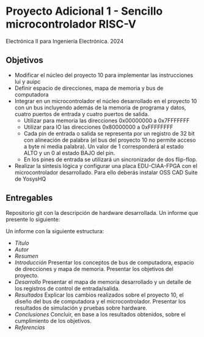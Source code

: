 # Proyecto Adicional 1 - Sencillo microcontrolador RISC-V

Electrónica II para Ingeniería Electrónica. 2024

## Objetivos

- Modificar el núcleo del proyecto 10 para implementar las instrucciones lui y auipc
- Definir espacio de direcciones, mapa de memoria y bus de computadora
- Integrar en un microcontrolador el núcleo desarrollado en el proyecto 10 con un bus incluyendo además de la memoria de programa y datos, cuatro puertos de entrada y cuatro puertos de salida.
  - Utilizar para memoria las direcciones 0x00000000 a 0x7FFFFFFF
  - Utilizar para IO las direcciones 0x80000000 a 0xFFFFFFFF
  - Cada pin de entrada o salida se representa por un registro de 32 bit con alineación de palabra (el bus del proyecto 10 no permite acceso a byte ni media palabra). Un valor de 1 corresponderá al estado ALTO y un 0 al estado BAJO del pin.
  - En los pines de entrada se utilizará un sincronizador de dos flip-flop.
- Realizar la síntesis lógica y configurar una placa EDU-CIAA-FPGA con el microcontrolador desarrollado. Para ello deberás instalar OSS CAD Suite de YosysHQ

## Entregables

Repositorio git con la descripción de hardware desarrollada.
Un informe que presente lo siguiente:

Un informe con la siguiente estructura:

- *Título*
- *Autor*
- *Resumen*
- *Introducción* Presentar los conceptos de bus de computadora, espacio de direcciones y mapa de memoria. Presentar los objetivos del proyecto.
- *Desarrollo* Presentar el mapa de memoria desarrollado y un detalle de los registros de control de entrada/salida.
- *Resultados* Explicar los cambios realizados sobre el proyecto 10, el diseño del bus de computadora y el microcontrolador. Presentar los resultados de simulación y pruebas sobre hardware.
- *Conclusiones* Concluir, en base a los resultados obtenidos, sobre el cumplimiento de los objetivos.
- *Referencias*
